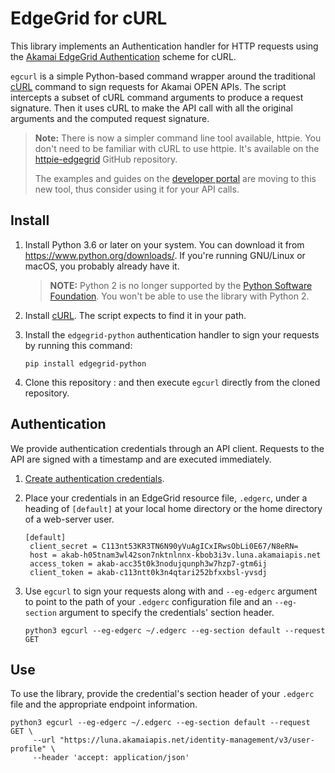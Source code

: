 # EdgeGrid for cURL

This library implements an Authentication handler for HTTP requests using the [Akamai EdgeGrid Authentication](https://techdocs.akamai.com/developer/docs/authenticate-with-edgegrid) scheme for cURL.

`egcurl` is a simple Python-based command wrapper around the traditional [cURL](https://curl.se) command to sign requests for Akamai OPEN APIs. The script intercepts a subset of cURL command arguments to produce a request signature. Then it uses cURL to make the API call with all the original arguments and the computed request signature.

> **Note:** There is now a simpler command line tool available, httpie. You don't need to be familiar with cURL to use httpie. It's available on the [httpie-edgegrid](https://github.com/akamai-open/httpie-edgegrid) GitHub repository.
>
> The examples and guides on the [developer portal](https://techdocs.akamai.com/home/page/apis) are moving to this new tool, thus consider using it for your API calls.

## Install

1. Install Python 3.6 or later on your system. You can download it from https://www.python.org/downloads/. If you're running GNU/Linux or macOS, you probably already have it.

   > __NOTE:__ Python 2 is no longer supported by the [Python Software Foundation](https://www.python.org/doc/sunset-python-2/). You won't be able to use the library with Python 2.

2. Install [cURL](https://curl.se/download.html). The script expects to find it in your path.

3. Install the `edgegrid-python` authentication handler to sign your requests by running this command:

   ```
   pip install edgegrid-python
    ```

4. Clone this repository : 
and then execute `egcurl` directly from the cloned repository.

## Authentication

We provide authentication credentials through an API client. Requests to the API are signed with a timestamp and are executed immediately.

1. [Create authentication credentials](https://techdocs.akamai.com/developer/docs/set-up-authentication-credentials).

2. Place your credentials in an EdgeGrid resource file, `.edgerc`, under a heading of `[default]` at your local home directory or the home directory of a web-server user.

   ```
   [default]
    client_secret = C113nt53KR3TN6N90yVuAgICxIRwsObLi0E67/N8eRN=
    host = akab-h05tnam3wl42son7nktnlnnx-kbob3i3v.luna.akamaiapis.net
    access_token = akab-acc35t0k3nodujqunph3w7hzp7-gtm6ij
    client_token = akab-c113ntt0k3n4qtari252bfxxbsl-yvsdj
   ```

3. Use `egcurl` to sign your requests along with and `--eg-edgerc` argument to point to the path of your `.edgerc` configuration file and an `--eg-section` argument to specify the credentials' section header.

   ```shell
   python3 egcurl --eg-edgerc ~/.edgerc --eg-section default --request GET
   ```


## Use

To use the library, provide the credential's section header of your `.edgerc` file and the appropriate endpoint information.

```shell
python3 egcurl --eg-edgerc ~/.edgerc --eg-section default --request GET \
     --url "https://luna.akamaiapis.net/identity-management/v3/user-profile" \
     --header 'accept: application/json'
```

















